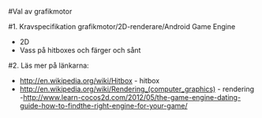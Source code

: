 #Val av grafikmotor

#1. Kravspecifikation grafikmotor/2D-renderare/Android Game Engine

- 2D
- Vass på hitboxes och färger och sånt

#2. Läs mer på länkarna:

- http://en.wikipedia.org/wiki/Hitbox - hitbox
- http://en.wikipedia.org/wiki/Rendering_(computer_graphics) - rendering
-http://www.learn-cocos2d.com/2012/05/the-game-engine-dating-guide-how-to-findthe-right-engine-for-your-game/

